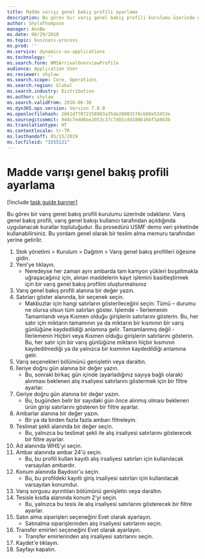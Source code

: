```yaml
---
title: Madde varışı genel bakış profili ayarlama
description: Bu görev bir varış genel bakış profili kurulumu üzerinde odaklanır.
author: ShylaThompson
manager: AnnBe
ms.date: 08/29/2018
ms.topic: business-process
ms.prod: ''
ms.service: dynamics-ax-applications
ms.technology: ''
ms.search.form: WMSArrivalOverviewProfile
audience: Application User
ms.reviewer: shylaw
ms.search.scope: Core, Operations
ms.search.region: Global
ms.search.industry: Distribution
ms.author: shylaw
ms.search.validFrom: 2016-06-30
ms.dyn365.ops.version: Version 7.0.0
ms.openlocfilehash: 2b61d77072358083a35de28003176cb88e53453e
ms.sourcegitcommit: 9d4c7edd0ae2053c37c7d81cdd180b16bf3a9d3b
ms.translationtype: HT
ms.contentlocale: tr-TR
ms.lasthandoff: 05/15/2019
ms.locfileid: "1555121"
---
```

# <a name="set-up-an-item-arrival-overview-profile"></a>Madde varışı genel bakış profili ayarlama

[!include [task guide banner](../../includes/task-guide-banner.md)]

Bu görev bir varış genel bakış profili kurulumu üzerinde odaklanır. Varış genel bakış profili, varış genel bakışı kullanıcı tarafından açıldığında uygulanacak kurallar topluluğudur. Bu prosedürü USMF demo veri şirketinde kullanabilirsiniz. Bu yordam genel olarak bir teslim alma memuru tarafından yerine getirilir.





1. Stok yönetimi > Kurulum > Dağıtım > Varış genel bakış profilleri öğesine gidin.
2. Yeni'ye tıklayın.
    * Neredeyse her zaman aynı ambarda tam kamyon yükleri boşaltmakla uğraşacağınız için, alınan maddelerin kayıt işlemini basitleştirmek için bir varış genel bakış profilini oluşturmalısınız  
3. Varış genel bakış profili alanına bir değer yazın.
4. Satırları göster alanında, bir seçenek seçin.
    * Makbuzlar için hangi satırların gösterileceğini seçin:   Tümü – durumu ne olursa olsun tüm satırları göster.   İşlemde - İlerlemenin Tamamlandı veya Kısmen olduğu girişlerin satırlarını gösterin. Bu, her satır için miktarın tamamının ya da miktarın bir kısmının bir varış günlüğüne kaydedildiği anlamına gelir.   Tamamlanmış değil - İlerlemenin Hiçbiri veya Kısmen olduğu girişlerin satırlarını gösterin. Bu, her satır için bir varış günlüğüne miktarın hiçbir kısmının kaydedilmediği ya da yalnızca bir kısmının kaydedildiği anlamına gelir.  
5. Varış seçenekleri bölümünü genişletin veya daraltın.
6. İleriye doğru gün alanına bir değer yazın.
    * Bu, sonraki birkaç gün içinde (ayarladığınız sayıya bağlı olarak) alınması beklenen alış irsaliyesi satırlarını göstermek için bir filtre ayarlar.  
7. Geriye doğru gün alanına bir değer yazın.
    * Bu, bugünden belir bir sayıdaki gün önce alınmış olması beklenen ürün girişi satırlarını gösteren bir filtre ayarlar.  
8. Ambarlar alanına bir değer yazın.
    * Bir ya da birden fazla fazla ambarı filtreleyin.  
9. Teslimat şekli alanında bir değer seçin.
    * Bu, yalnızca bu teslimat şekli ile alış irsaliyesi satırlarını gösterecek bir filtre ayarlar.  
10. Ad alanında WHS'yi seçin.
11. Ambar alanında ambar 24'ü seçin.
    * Bu, bu profili kullan kayıtlı alış irsaliyesi satırları için kullanılacak varsayılan ambardır.  
12. Konum alanında Baydoor'u seçin.
    * Bu, bu profildeki kayıtlı giriş irsaliyesi satırları için kullanılacak varsayılan konumdur.  
13. Varış sorgusu ayrıntıları bölümünü genişletin veya daraltın.
14. Tesisle kısıtla alanında konum 2'yi seçin.
    * Bu, yalnızca bu tesis ile alış irsaliyesi satırlarını gösterecek bir filtre ayarlar.  
15. Satın alma siparişleri seçeneğini Evet olarak ayarlayın.
    * Satınalma siparişlerinden alış irsaliyesi satırlarını seçin.  
16. Transfer emirleri seçeneğini Evet olarak ayarlayın.
    * Transfer emirlerinden alış irsaliyesi satırlarını seçin.  
17. Kaydet'e tıklayın.
18. Sayfayı kapatın.

